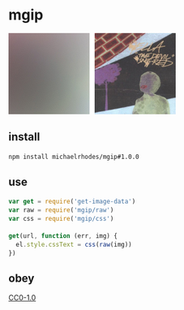 # mgip

![demo](demo.jpg)

## install
```sh
npm install michaelrhodes/mgip#1.0.0
```

## use
```js
var get = require('get-image-data')
var raw = require('mgip/raw')
var css = require('mgip/css')

get(url, function (err, img) {
  el.style.cssText = css(raw(img))
})
```

## obey
[CC0-1.0](https://creativecommons.org/publicdomain/zero/1.0/)
